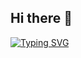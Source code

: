 ## Hi there 👋

[![Typing SVG](https://readme-typing-svg.demolab.com?font=Fira+Code&duration=2000&pause=1000&color=9F46F7&center=true&vCenter=true&width=435&lines=whoami%3F;Software+Engineer;Graduate+Student;Security+Researcher)](https://git.io/typing-svg)
<!--
**TonyDuran/TonyDuran** is a ✨ _special_ ✨ repository because its `README.md` (this file) appears on your GitHub profile.

Here are some ideas to get you started:

- 🔭 I’m currently working on ...
- 🌱 I’m currently learning ...
- 👯 I’m looking to collaborate on ...
- 🤔 I’m looking for help with ...
- 💬 Ask me about ...
- 📫 How to reach me: ...
- 😄 Pronouns: ...
- ⚡ Fun fact: ...
-->
